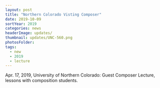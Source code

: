 ```yaml
---
layout: post
title: "Northern Colorado Visting Composer"
date: 2019-10-09
sortYear: 2019
categories: news
headerImage: updates/
thumbnail: updates/UNC-560.png
photosFolder:
tags:
  - new
  - 2019
  - lecture
---
```

Apr. 17, 2019, University of Northern Colorado: Guest Composer Lecture, lessons with composition students.
